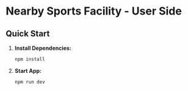 # Nearby Sports Facility - User Side


## Quick Start

1. **Install Dependencies:**
   ```bash
   npm install

2. **Start App:**
   ```bash
   npm run dev

